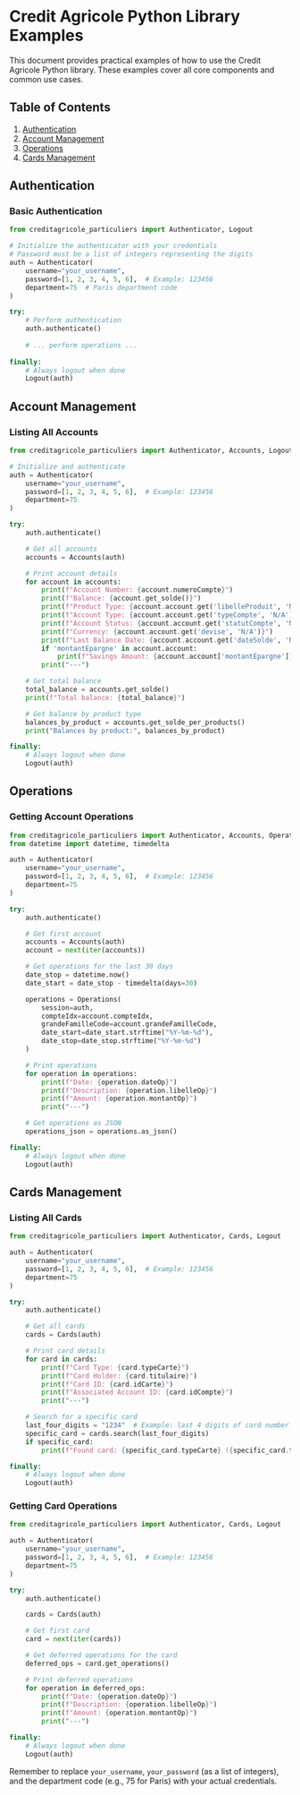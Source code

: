 # Credit Agricole Python Library Examples

This document provides practical examples of how to use the Credit Agricole Python library. These examples cover all core components and common use cases.

## Table of Contents

1. [Authentication](#authentication)
2. [Account Management](#account-management)
3. [Operations](#operations)
4. [Cards Management](#cards-management)

## Authentication

### Basic Authentication

```python
from creditagricole_particuliers import Authenticator, Logout

# Initialize the authenticator with your credentials
# Password must be a list of integers representing the digits
auth = Authenticator(
    username="your_username",
    password=[1, 2, 3, 4, 5, 6],  # Example: 123456
    department=75  # Paris department code
)

try:
    # Perform authentication
    auth.authenticate()
    
    # ... perform operations ...
    
finally:
    # Always logout when done
    Logout(auth)
```

## Account Management

### Listing All Accounts

```python
from creditagricole_particuliers import Authenticator, Accounts, Logout

# Initialize and authenticate
auth = Authenticator(
    username="your_username",
    password=[1, 2, 3, 4, 5, 6],  # Example: 123456
    department=75
)

try:
    auth.authenticate()

    # Get all accounts
    accounts = Accounts(auth)

    # Print account details
    for account in accounts:
        print(f"Account Number: {account.numeroCompte}")
        print(f"Balance: {account.get_solde()}")
        print(f"Product Type: {account.account.get('libelleProduit', 'N/A')}")
        print(f"Account Type: {account.account.get('typeCompte', 'N/A')}")
        print(f"Account Status: {account.account.get('statutCompte', 'N/A')}")
        print(f"Currency: {account.account.get('devise', 'N/A')}")
        print(f"Last Balance Date: {account.account.get('dateSolde', 'N/A')}")
        if 'montantEpargne' in account.account:
            print(f"Savings Amount: {account.account['montantEpargne']}")
        print("---")

    # Get total balance
    total_balance = accounts.get_solde()
    print(f"Total balance: {total_balance}")

    # Get balance by product type
    balances_by_product = accounts.get_solde_per_products()
    print("Balances by product:", balances_by_product)

finally:
    # Always logout when done
    Logout(auth)
```

## Operations

### Getting Account Operations

```python
from creditagricole_particuliers import Authenticator, Accounts, Operations, Logout
from datetime import datetime, timedelta

auth = Authenticator(
    username="your_username",
    password=[1, 2, 3, 4, 5, 6],  # Example: 123456
    department=75
)

try:
    auth.authenticate()

    # Get first account
    accounts = Accounts(auth)
    account = next(iter(accounts))

    # Get operations for the last 30 days
    date_stop = datetime.now()
    date_start = date_stop - timedelta(days=30)

    operations = Operations(
        session=auth,
        compteIdx=account.compteIdx,
        grandeFamilleCode=account.grandeFamilleCode,
        date_start=date_start.strftime("%Y-%m-%d"),
        date_stop=date_stop.strftime("%Y-%m-%d")
    )

    # Print operations
    for operation in operations:
        print(f"Date: {operation.dateOp}")
        print(f"Description: {operation.libelleOp}")
        print(f"Amount: {operation.montantOp}")
        print("---")

    # Get operations as JSON
    operations_json = operations.as_json()

finally:
    # Always logout when done
    Logout(auth)
```

## Cards Management

### Listing All Cards

```python
from creditagricole_particuliers import Authenticator, Cards, Logout

auth = Authenticator(
    username="your_username",
    password=[1, 2, 3, 4, 5, 6],  # Example: 123456
    department=75
)

try:
    auth.authenticate()

    # Get all cards
    cards = Cards(auth)

    # Print card details
    for card in cards:
        print(f"Card Type: {card.typeCarte}")
        print(f"Card Holder: {card.titulaire}")
        print(f"Card ID: {card.idCarte}")
        print(f"Associated Account ID: {card.idCompte}")
        print("---")

    # Search for a specific card
    last_four_digits = "1234"  # Example: last 4 digits of card number
    specific_card = cards.search(last_four_digits)
    if specific_card:
        print(f"Found card: {specific_card.typeCarte} ({specific_card.titulaire})")

finally:
    # Always logout when done
    Logout(auth)
```

### Getting Card Operations

```python
from creditagricole_particuliers import Authenticator, Cards, Logout

auth = Authenticator(
    username="your_username",
    password=[1, 2, 3, 4, 5, 6],  # Example: 123456
    department=75
)

try:
    auth.authenticate()

    cards = Cards(auth)

    # Get first card
    card = next(iter(cards))

    # Get deferred operations for the card
    deferred_ops = card.get_operations()

    # Print deferred operations
    for operation in deferred_ops:
        print(f"Date: {operation.dateOp}")
        print(f"Description: {operation.libelleOp}")
        print(f"Amount: {operation.montantOp}")
        print("---")

finally:
    # Always logout when done
    Logout(auth)
```

Remember to replace `your_username`, `your_password` (as a list of integers), and the department code (e.g., 75 for Paris) with your actual credentials. 